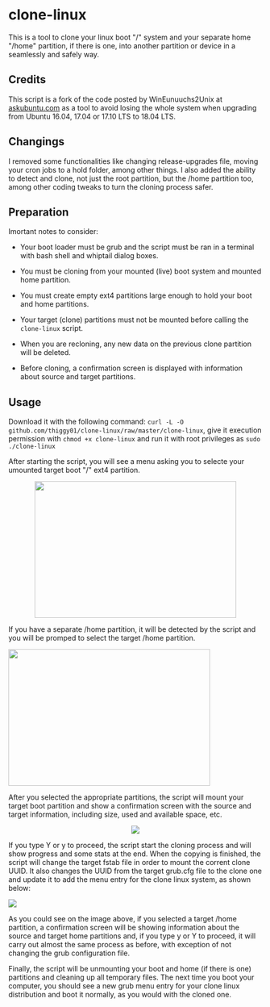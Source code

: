 # clone-linux

This is a tool to clone your linux boot "/" system and your separate home "/home" partition, if there is one, into 
another partition or device in a seamlessly and safely way.

## Credits 
 
This script is a fork of the code posted by WinEunuuchs2Unix at [askubuntu.com](https://bit.ly/34RNGbv) as a tool to avoid
losing the whole system when upgrading from Ubuntu 16.04, 17.04 or 17.10 LTS to 18.04 LTS.

## Changings

I removed some functionalities like changing release-upgrades file, moving your cron jobs to a hold folder, among other
things. I also added the ability to detect and clone, not just the root partition, but the /home partition too, among 
other coding tweaks to turn the cloning process safer.

## Preparation

Imortant notes to consider:

* Your boot loader must be grub and the script must be ran in a terminal with bash shell and whiptail dialog boxes.

* You must be cloning from your mounted (live) boot system and mounted home partition.

* You must create empty ext4 partitions large enough to hold your boot and home partitions.

* Your target (clone) partitions must not be mounted before calling the `clone-linux` script.

* When you are recloning, any new data on the previous clone partition will be deleted.

* Before cloning, a confirmation screen is displayed with information about source and target partitions.

## Usage

Download it with the following command: `curl -L -O github.com/thiggy01/clone-linux/raw/master/clone-linux`, give it
execution permission with `chmod +x clone-linux` and run it with root privileges as `sudo ./clone-linux`



After starting the script, you will see a menu asking you to selecte your umounted target boot "/" ext4 partition. 

<p align="center"><img width="400" height="271" src="https://i.imgur.com/NGZMBOO.png"></p>

If you have a separate /home partition, it will be detected by the script and you will be promped to select the target
/home partition.

<img align="center" width="400" height="271" src="https://i.imgur.com/be18MSl.png">

After you selected the appropriate partitions, the script will mount your target boot partition and show a confirmation screen with the source and target information, including size, used and available space, etc.

<p align="center"><img src="https://i.imgur.com/JfYyIal.png"></p>

If you type Y or y to proceed, the script start the cloning process and will show progress and some stats at the end.
When the copying is finished, the script will change the target fstab file in order to mount the corrent clone UUID.
It also changes the UUID from the target grub.cfg file to the clone one and update it to add the menu entry for the 
clone linux system, as shown below:

<p aligh="center"><img src="https://i.imgur.com/i3QcTXb.gif"></p>

As you could see on the image above, if you selected a target /home partition, a confirmation screen will be
showing information about the source and target home partitions and, if you type y or Y to proceed, it will carry out
almost the same process as before, with exception of not changing the grub configuration file.

Finally, the script will be unmounting your boot and home (if there is one) partitions and cleaning up all temporary files.
The next time you boot your computer, you should see a new grub menu entry for your clone linux distribution and boot it 
normally, as you would with the cloned one.
